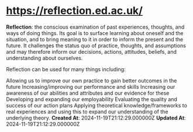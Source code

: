 # https://reflection.ed.ac.uk/

**Reflection**: the conscious examination of past experiences, thoughts, and ways of doing things.  Its goal is to surface learning about oneself and the situation, and to bring meaning to it in order to inform the present and the future.  It challenges the status quo of practice, thoughts, and assumptions and may therefore inform our decisions, actions, attitudes, beliefs, and understanding about ourselves.

 

Reflection can be used for many things including:

Allowing us to improve our own practice to gain better outcomes in the future
Increasing/improving our performance and skills
Increasing our awareness of our abilities and attributes and our evidence for these
Developing and expanding our employability
Evaluating the quality and success of our action plans
Applying theoretical knowledge/frameworks to real experiences and using this to expand our understanding of the underlying theory.
**Created At**: 2024-11-19T21:12:29.000000Z
**Updated At**: 2024-11-19T21:12:29.000000Z
